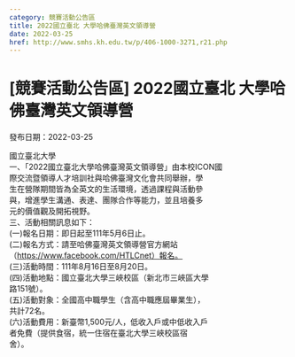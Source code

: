 ```yaml
---
category: 競賽活動公告區
title: 2022國立臺北 大學哈佛臺灣英文領導營
date: 2022-03-25
href: http://www.smhs.kh.edu.tw/p/406-1000-3271,r21.php
---
```


# [競賽活動公告區] 2022國立臺北 大學哈佛臺灣英文領導營

發布日期：2022-03-25

國立臺北大學  
一、「2022國立臺北大學哈佛臺灣英文領導營」由本校ICON國  
際交流暨領導人才培訓社與哈佛臺灣文化會共同舉辦，學  
生在營隊期間皆為全英文的生活環境，透過課程與活動參  
與，增進學生溝通、表達、團隊合作等能力，並且培養多  
元的價值觀及開拓視野。  
三、活動相關訊息如下：  
(一)報名日期：即日起至111年5月6日止。  
(二)報名方式：請至哈佛臺灣英文領導營官方網站  
（https://www.facebook.com/HTLCnet）報名。  
(三)活動時間：111年8月16日至8月20日。  
(四)活動地點：國立臺北大學三峽校區（新北市三峽區大學  
路151號）。  
(五)活動對象：全國高中職學生（含高中職應屆畢業生），  
共計72名。  
(六)活動費用：新臺幣1,500元/人，低收入戶或中低收入戶  
者免費（提供食宿，統一住宿在臺北大學三峽校區宿  
舍）。

